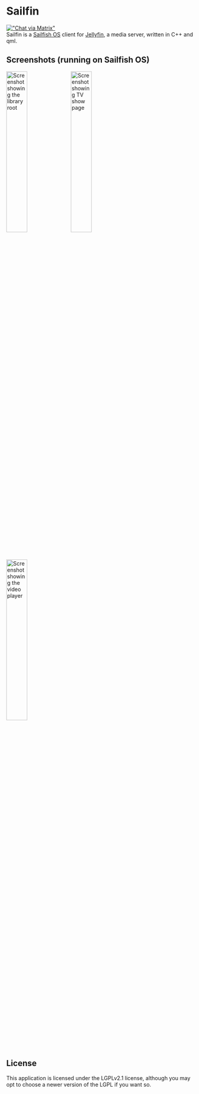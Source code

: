 # Sailfin
[!["Chat via Matrix"](https://img.shields.io/matrix/sailfin:netsoj.nl?label=Chat%20via%20Matrix&logo=matrix&server_fqdn=meetriks.netsoj.nl&style=for-the-badge)](https://matrix.to/#/#sailfin:netsoj.nl)  
Sailfin is a [Sailfish OS](https://sailfishos.org) client for [Jellyfin](https://jellyfin.org), a media server, written in C++ and qml.

## Screenshots (running on Sailfish OS)
<img alt="Screenshot showing the library root" src="graphics/screenshot-sailfish-1.png" width="33%" /> <img alt="Screenshot showing TV show page" src="graphics/screenshot-sailfish-2.png" width="33%" /> <img alt="Screenshot showing the video player" src="graphics/screenshot-sailfish-3.png" width="33%" />

## License
This application is licensed under the LGPLv2.1 license, although you may opt to choose a newer version of the LGPL if you want so.

